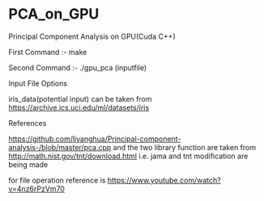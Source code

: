 # PCA_on_GPU
Principal Component Analysis on GPU(Cuda C++)

First Command :-
make

Second Command :-
./gpu_pca (inputfile)

Input File Options

iris_data(potential input) can be taken from https://archive.ics.uci.edu/ml/datasets/iris


References

https://github.com/liyanghua/Principal-component-analysis-/blob/master/pca.cpp and the two library function are taken from 
http://math.nist.gov/tnt/download.html i.e. jama and tnt modification are being made

for file operation reference is https://www.youtube.com/watch?v=4nz6rPzVm70 
